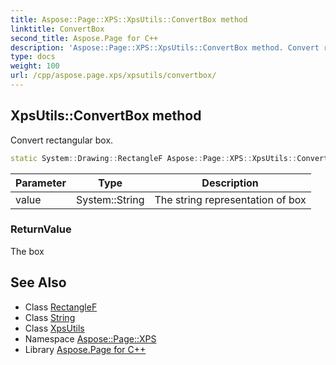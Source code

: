 ```yaml
---
title: Aspose::Page::XPS::XpsUtils::ConvertBox method
linktitle: ConvertBox
second_title: Aspose.Page for C++
description: 'Aspose::Page::XPS::XpsUtils::ConvertBox method. Convert rectangular box in C++.'
type: docs
weight: 100
url: /cpp/aspose.page.xps/xpsutils/convertbox/
---
```

## XpsUtils::ConvertBox method


Convert rectangular box.

```cpp
static System::Drawing::RectangleF Aspose::Page::XPS::XpsUtils::ConvertBox(System::String value)
```


| Parameter | Type | Description |
| --- | --- | --- |
| value | System::String | The string representation of box |

### ReturnValue

The box

## See Also

* Class [RectangleF](../../../system.drawing/rectanglef/)
* Class [String](../../../system/string/)
* Class [XpsUtils](../)
* Namespace [Aspose::Page::XPS](../../)
* Library [Aspose.Page for C++](../../../)
